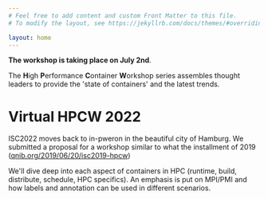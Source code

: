 ```yaml
---
# Feel free to add content and custom Front Matter to this file.
# To modify the layout, see https://jekyllrb.com/docs/themes/#overriding-theme-defaults

layout: home
---
```


**The workshop is taking place on July 2nd**.

The **H**igh **P**erformance **C**ontainer **W**orkshop series assembles thought leaders to provide the 'state of containers' and the latest trends.

# Virtual HPCW 2022

ISC2022 moves back to in-pweron in the beautiful city of Hamburg. We submitted a proposal for a workshop similar to what the installment of 2019 ([qnib.org/2019/06/20/isc2019-hpcw](http://qnib.org/2019/06/20/isc2019-hpcw/))

We'll dive deep into each aspect of containers in HPC (runtime, build, distribute, schedule, HPC specifics). An emphasis is put on MPI/PMI and how labels and annotation can be used in different scenarios.
